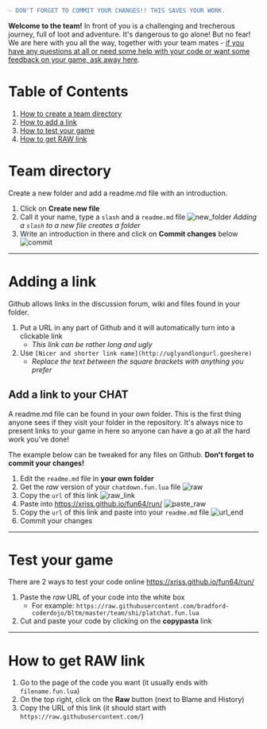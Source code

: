 ```diff
- DON'T FORGET TO COMMIT YOUR CHANGES!! THIS SAVES YOUR WORK.
```

**Welcome to the team!** In front of you is a challenging and trecherous journey, full of loot and adventure. It's dangerous to go alone! But no fear! We are here with you all the way, together with your team mates - [if you have any questions at all or need some help with your code or want some feedback on your game, ask away here](https://github.com/bradford-coderdojo/bltm/issues).

# Table of Contents

1. [How to create a team directory](#team-directory)
2. [How to add a link](#adding-a-link)
3. [How to test your game](#test-your-game)
4. [How to get RAW link](#how-to-get-raw-link)

# Team directory

Create a new folder and add a readme.md file with an introduction.

1. Click on **Create new file**
2. Call it your name, type a ```slash``` and a ```readme.md``` file
    ![new_folder](https://cloud.githubusercontent.com/assets/1515961/24321397/9bf514f4-1143-11e7-81be-2e2d942750db.png)
    *Adding a ```slash``` to a new file creates a folder*
3. Write an introduction in there and click on **Commit changes** below
    ![commit](https://cloud.githubusercontent.com/assets/1515961/24321408/ecb31094-1143-11e7-9580-b64b5d769be7.png)
    
----------

# Adding a link

Github allows links in the discussion forum, wiki and files found in your folder.

1. Put a URL in any part of Github and it will automatically turn into a clickable link
    - _This link can be rather long and ugly_
2. Use ```[Nicer and shorter link name](http://uglyandlongurl.goeshere)```
    - _Replace the text between the square brackets with anything you prefer_


## Add a link to your CHAT

A readme.md file can be found in your own folder. This is the first thing anyone sees if they visit your folder in the repository. It's always nice to present links to your game in here so anyone can have a go at all the hard work you've done!

The example below can be tweaked for any files on Github. **Don't forget to commit your changes!**

1. Edit the ```readme.md``` file in **your own folder**
2. Get the *raw* version of your ```chatdown.fun.lua``` file
    ![raw](https://cloud.githubusercontent.com/assets/1515961/24321744/11d63b78-114c-11e7-870b-e128c4539c75.png)
3. Copy the ```url``` of this link
    ![raw_link](https://cloud.githubusercontent.com/assets/1515961/24321759/49cadffc-114c-11e7-9ccf-8474a01d22d7.png)
4. Paste into https://xriss.github.io/fun64/run/
    ![paste_raw](https://cloud.githubusercontent.com/assets/1515961/24321764/73ae4318-114c-11e7-8855-6507b51a8e55.png)
5. Copy the ```url``` of this link and paste into your ```readme.md``` file
    ![url_end](https://cloud.githubusercontent.com/assets/1515961/24321789/feb7fd0a-114c-11e7-816d-8c1a59e9a211.png)
6. Commit your changes

----------

# Test your game

There are 2 ways to test your code online https://xriss.github.io/fun64/run/

1. Paste the *raw* URL of your code into the white box
    - For example: ```https://raw.githubusercontent.com/bradford-coderdojo/bltm/master/team/shi/platchat.fun.lua```    
2. Cut and paste your code by clicking on the **copypasta** link
    
----------

# How to get RAW link

1. Go to the page of the code you want (it usually ends with ```filename.fun.lua```)
2. On the top right, click on the **Raw** button (next to Blame and History)
3. Copy the URL of this link (it should start with ```https://raw.githubusercontent.com/```)
